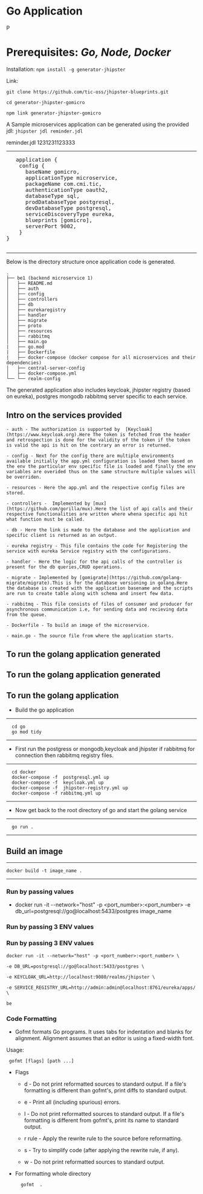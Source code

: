 # Go Application

P
# Prerequisites: _Go, Node, Docker_

Installation: `npm install -g generator-jhipster`

Link:

`git clone https://github.com/tic-oss/jhipster-blueprints.git `

`cd generator-jhipster-gomicro`

`npm link generator-jhipster-gomicro`

A Sample microservices application can be generated using the provided jdl: `jhipster jdl reminder.jdl`

reminder.jdl
1231231123333

---

<pre>
   application {
    config {
      baseName gomicro,
      applicationType microservice,
      packageName com.cmi.tic,
      authenticationType oauth2,
      databaseType sql,
      prodDatabaseType postgresql,
      devDatabaseType postgresql,
      serviceDiscoveryType eureka,
      blueprints [gomicro],
      serverPort 9002,
    } 
}
 </pre>

---

Below is the directory structure once application code is generated.


```
.
├── be1 (backend microservice 1)
│   ├── README.md
│   ├── auth
│   ├── config
│   ├── controllers
│   ├── db
│   ├── eurekaregistry
│   ├── handler
│   ├── migrate
│   ├── proto
│   ├── resources
│   ├── rabbitmq
│   ├── main.go
|   ├── go.mod
|   ├── Dockerfile
|   ├── docker-compose (docker compose for all microservices and their dependencies)
│   ├── central-server-config
│   ├── docker-compose.yml
└── └── realm-config
```

The generated application also includes keycloak, jhipster registry (based on eureka), postgres mongodb rabbitmq server specific to each service.

## Intro on the services provided

    - auth - The authorization is supported by  [Keycloak](https://www.keycloak.org).Here The token is fetched from the header and retrospection is done for the validity of the token if the token is valid the api is hit on the contrary an error is returned.

    - config - Next for the config there are multiple environments available initially the app.yml configuration is loaded then based on the env the particular env specific file is loaded and finally the env variables are overided thus on the same structure multiple values will be overriden.

    - resources - Here the app.yml and the respective config files are stored.

    - controllers -  Implemented by [mux](https://github.com/gorilla/mux).Here the list of api calls and their respective functionalities are written where whena specific api hit what function must be called.

    - db - Here the link is made to the database and the application and specific client is returned as an output.

    - eureka registry - This file contains the code for Registering the service with eureka Service registry with the configurations.

    - handler - Here the logic for the api calls of the controller is present for the db queries,CRUD operations.

    - migrate - Implemented by [gomigrate](https://github.com/golang-migrate/migrate).This is for the database versioning in golang.Here the database is created with the application basename and the scripts are run to create table along with schema and insert few data.

    - rabbitmq - This file consists of files of consumer and producer for asynchronous communication i.e, for sending data and recieving data from the queue.

    - Dockerfile - To build an image of the microservice.

    - main.go - The source file from where the application starts.


## To run the golang application generated
## To run the golang application generated

## To run the golang application 
- Build the go application

---

      cd go
      go mod tidy

---

- First run the postgress or mongodb,keycloak and jhipster if rabbitmq for connection then rabbitmq registry files.

---

      cd docker
      docker-compose -f  postgresql.yml up
      docker-compose -f  keycloak.yml up
      docker-compose -f  jhipster-registry.yml up
      docker-compose -f rabbitmq.yml up

---

- Now get back to the root directory of go and start the golang service

---

      go run .

---

## Build an image

---

    docker build -t image_name .

---

### Run by passing values

- docker run -it --network="host" -p <port_number>:<port_number> -e db_url=postgresql://go@localhost:5433/postgres image_name

### Run by passing 3 ENV values
### Run by passing 3 ENV values

```
docker run -it --network="host" -p <port_number>:<port_number> \

-e DB_URL=postgresql://go@localhost:5433/postgres \

-e KEYCLOAK_URL=http://localhost:9080/realms/jhipster \

-e SERVICE_REGISTRY_URL=http://admin:admin@localhost:8761/eureka/apps/ \

be
```

### Code Formatting

- Gofmt formats Go programs. It uses tabs for indentation and blanks for alignment. Alignment assumes that an editor is using a fixed-width font.

Usage:

```
 gofmt [flags] [path ...]
```

- Flags

  - d - Do not print reformatted sources to standard output.
    If a file's formatting is different than gofmt's, print diffs
    to standard output.

  - e - Print all (including spurious) errors.

  - l - Do not print reformatted sources to standard output.
    If a file's formatting is different from gofmt's, print its name
    to standard output.

  - r rule - Apply the rewrite rule to the source before reformatting.

  - s - Try to simplify code (after applying the rewrite rule, if any).

  - w - Do not print reformatted sources to standard output.

- For formatting whole directory

  ```
    gofmt  .
  ```
